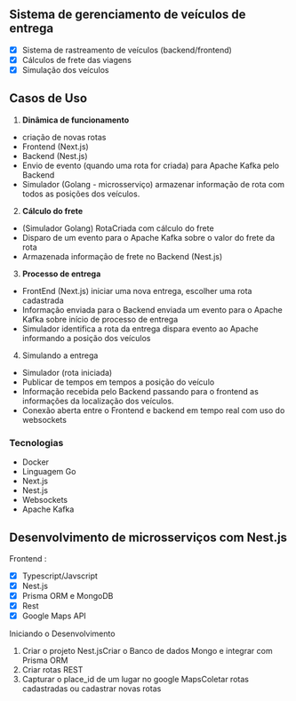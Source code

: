 ## Sistema de gerenciamento de veículos de entrega

- [x] Sistema de rastreamento de veículos (backend/frontend)
- [x] Cálculos de frete das viagens
- [x] Simulação dos veículos
## Casos de Uso

1. **Dinâmica de funcionamento**

- criação de novas rotas
- Frontend (Next.js)
- Backend (Nest.js) 
- Envio de evento (quando uma rota for criada) para Apache Kafka pelo Backend
- Simulador (Golang - microsserviço) armazenar informação de rota com todos as posições dos veículos.

2. **Cálculo do frete**
- (Simulador Golang) RotaCriada com cálculo do frete
- Disparo de um evento para o Apache Kafka sobre o valor do frete da rota
- Armazenada informação de frete no Backend (Nest.js)
  
3. **Processo de entrega**
- FrontEnd (Next.js) iniciar uma nova entrega, escolher uma rota cadastrada
- Informação enviada para o Backend enviada um evento para o Apache Kafka sobre início de processo de entrega
- Simulador identifica a rota da entrega dispara evento ao Apache informando a posição dos veículos
  
4. Simulando a entrega 
- Simulador (rota iniciada) 
- Publicar de tempos em tempos a posição do veículo
- Informação recebida pelo Backend passando para o frontend as informações da localização dos veículos.
- Conexão aberta entre o Frontend e backend em tempo real com uso do websockets
  
### Tecnologias

- Docker
- Linguagem Go
- Next.js
- Nest.js
- Websockets
- Apache Kafka

## Desenvolvimento de microsserviços com Nest.js

Frontend : 

- [x] Typescript/Javscript
- [x] Nest.js
- [x] Prisma ORM e MongoDB
- [x] Rest 
- [x] Google Maps API

Iniciando o Desenvolvimento

1. Criar o projeto Nest.jsCriar o Banco de dados Mongo e integrar com Prisma ORM
2. Criar rotas REST 
3. Capturar o place_id de um lugar no google MapsColetar rotas cadastradas ou cadastrar novas rotas